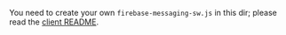 You need to create your own `firebase-messaging-sw.js` in this dir; please read the [client README](../blob/master/client/README.md). 
